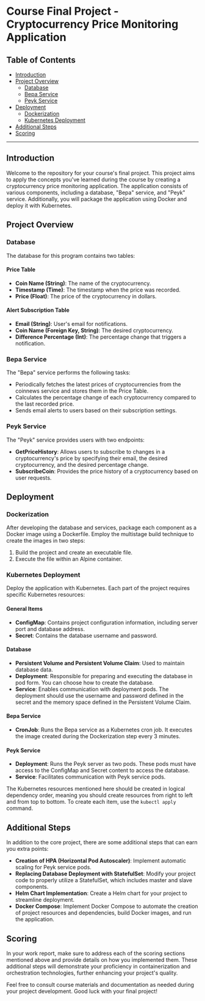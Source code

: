 # Course Final Project - Cryptocurrency Price Monitoring Application

## Table of Contents
- [Introduction](#introduction)
- [Project Overview](#project-overview)
  - [Database](#database)
  - [Bepa Service](#bepa-service)
  - [Peyk Service](#peyk-service)
- [Deployment](#deployment)
  - [Dockerization](#dockerization)
  - [Kubernetes Deployment](#kubernetes-deployment)
- [Additional Steps](#additional-steps)
- [Scoring](#scoring)

---

## Introduction

Welcome to the repository for your course's final project. This project aims to apply the concepts you've learned during the course by creating a cryptocurrency price monitoring application. The application consists of various components, including a database, "Bepa" service, and "Peyk" service. Additionally, you will package the application using Docker and deploy it with Kubernetes.

## Project Overview

### Database

The database for this program contains two tables:

#### Price Table

- **Coin Name (String)**: The name of the cryptocurrency.
- **Timestamp (Time)**: The timestamp when the price was recorded.
- **Price (Float)**: The price of the cryptocurrency in dollars.

#### Alert Subscription Table

- **Email (String)**: User's email for notifications.
- **Coin Name (Foreign Key, String)**: The desired cryptocurrency.
- **Difference Percentage (Int)**: The percentage change that triggers a notification.

### Bepa Service

The "Bepa" service performs the following tasks:

- Periodically fetches the latest prices of cryptocurrencies from the coinnews service and stores them in the Price Table.
- Calculates the percentage change of each cryptocurrency compared to the last recorded price.
- Sends email alerts to users based on their subscription settings.

### Peyk Service

The "Peyk" service provides users with two endpoints:

- **GetPriceHistory**: Allows users to subscribe to changes in a cryptocurrency's price by specifying their email, the desired cryptocurrency, and the desired percentage change.
- **SubscribeCoin**: Provides the price history of a cryptocurrency based on user requests.

## Deployment

### Dockerization

After developing the database and services, package each component as a Docker image using a Dockerfile. Employ the multistage build technique to create the images in two steps:

1. Build the project and create an executable file.
2. Execute the file within an Alpine container.

### Kubernetes Deployment

Deploy the application with Kubernetes. Each part of the project requires specific Kubernetes resources:

#### General Items

- **ConfigMap**: Contains project configuration information, including server port and database address.
- **Secret**: Contains the database username and password.

#### Database

- **Persistent Volume and Persistent Volume Claim**: Used to maintain database data.
- **Deployment**: Responsible for preparing and executing the database in pod form. You can choose how to create the database.
- **Service**: Enables communication with deployment pods. The deployment should use the username and password defined in the secret and the memory space defined in the Persistent Volume Claim.

#### Bepa Service

- **CronJob**: Runs the Bepa service as a Kubernetes cron job. It executes the image created during the Dockerization step every 3 minutes.

#### Peyk Service

- **Deployment**: Runs the Peyk server as two pods. These pods must have access to the ConfigMap and Secret content to access the database.
- **Service**: Facilitates communication with Peyk service pods.

The Kubernetes resources mentioned here should be created in logical dependency order, meaning you should create resources from right to left and from top to bottom. To create each item, use the `kubectl apply` command.

## Additional Steps

In addition to the core project, there are some additional steps that can earn you extra points:

- **Creation of HPA (Horizontal Pod Autoscaler)**: Implement automatic scaling for Peyk service pods.
- **Replacing Database Deployment with StatefulSet**: Modify your project code to properly utilize a StatefulSet, which includes master and slave components.
- **Helm Chart Implementation**: Create a Helm chart for your project to streamline deployment.
- **Docker Compose**: Implement Docker Compose to automate the creation of project resources and dependencies, build Docker images, and run the application.

## Scoring

In your work report, make sure to address each of the scoring sections mentioned above and provide details on how you implemented them. These additional steps will demonstrate your proficiency in containerization and orchestration technologies, further enhancing your project's quality.

Feel free to consult course materials and documentation as needed during your project development. Good luck with your final project!
